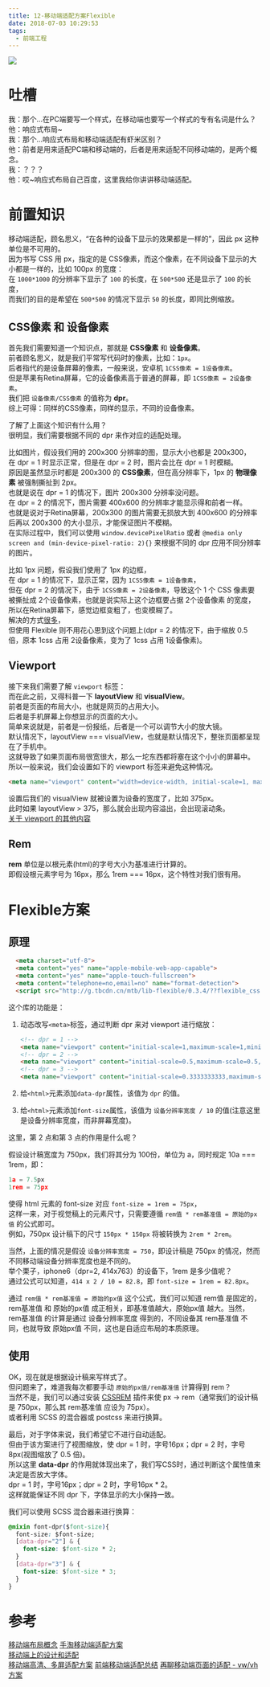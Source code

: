```yaml
---
title: 12-移动端适配方案Flexible
date: 2018-07-03 10:29:53
tags:
  - 前端工程
---
```

<img src="/images/index/12.jpg" />
<!--more-->

# 吐槽

我：那个...在PC端要写一个样式，在移动端也要写一个样式的专有名词是什么？  
他：响应式布局~  
我：那个...响应式布局和移动端适配有虾米区别？  
他：前者是用来适配PC端和移动端的，后者是用来适配不同移动端的，是两个概念。  
我：？？？  
他：哎~响应式布局自己百度，这里我给你讲讲移动端适配。  

# 前置知识

移动端适配，顾名思义，“在各种的设备下显示的效果都是一样的”，因此 px 这种单位是不可用的。  
因为书写 CSS 用 px，指定的是 CSS像素，而这个像素，在不同设备下显示的大小都是一样的，比如 100px 的宽度：  
在 `1000*1000` 的分辨率下显示了 `100` 的长度，在 `500*500` 还是显示了 `100` 的长度，  
而我们的目的是希望在 `500*500` 的情况下显示 `50` 的长度，即同比例缩放。  

<!-- Flexible适配方案实现了这种效果。  
让我们来谈谈这个方案的原理吧。  
它的核心思想就是设置自定义的 **data-dpr** 和根元素的 **font-size**，然后搭配 **页面缩放** 和 **rem** 来实现自适应布局。  
那么问题来了，为什么要设置这两个属性呢？   -->

## CSS像素 和 设备像素

首先我们需要知道一个知识点，那就是 **CSS像素** 和 **设备像素**。  
前者顾名思义，就是我们平常写代码时的像素，比如：`1px`。  
后者指代的是设备屏幕的像素，一般来说，安卓机 `1CSS像素 = 1设备像素`。  
但是苹果有Retina屏幕，它的设备像素高于普通的屏幕，即 `1CSS像素 = 2设备像素`。  
我们把 `设备像素/CSS像素` 的值称为 **dpr**。  
综上可得：同样的CSS像素，同样的显示，不同的设备像素。  

了解了上面这个知识有什么用？  
很明显，我们需要根据不同的 dpr 来作对应的适配处理。  

比如图片，假设我们用的 200x300 分辨率的图，显示大小也都是 200x300，  
在 dpr = 1 时显示正常，但是在 dpr = 2 时，图片会比在 dpr = 1 时模糊。  
原因是虽然显示时都是 200x300 的 **CSS像素**，但在高分辨率下，1px 的 **物理像素** 被强制撕扯到 2px。  
也就是说在 dpr = 1 的情况下，图片 200x300 分辨率没问题。  
在 dpr = 2 的情况下，图片需要 400x600 的分辨率才能显示得和前者一样。  
也就是说对于Retina屏幕，200x300 的图片需要无损放大到 400x600 的分辨率后再以 200x300 的大小显示，才能保证图片不模糊。  
在实际过程中，我们可以使用 `window.devicePixelRatio` 或者 `@media only screen and (min-device-pixel-ratio: 2){}` 来根据不同的 dpr 应用不同分辨率的图片。  

比如 1px 问题，假设我们使用了 1px 的边框，  
在 dpr = 1 的情况下，显示正常，因为 `1CSS像素 = 1设备像素`，  
但在 dpr = 2 的情况下，由于 `1CSS像素 = 2设备像素`，导致这个 1 个 CSS 像素要被撕扯成 2个设备像素，也就是说实际上这个边框要占据 2个设备像素 的宽度，  
所以在Retina屏幕下，感觉边框变粗了，也变模糊了。  
解决的方式[很多](https://www.w3cplus.com/css/fix-1px-for-retina.html)，  
但使用 Flexible 则不用花心思到这个问题上(dpr = 2 的情况下，由于缩放 0.5 倍，原本 1css 占用 2设备像素，变为了 1css 占用 1设备像素)。  

## Viewport

接下来我们需要了解 `viewport` 标签：  
而在此之前，又得科普一下 **layoutView** 和 **visualView**。  
前者是页面的布局大小，也就是网页的占用大小。  
后者是手机屏幕上你想显示的页面的大小。  
简单来说就是，前者是一份报纸，后者是一个可以调节大小的放大镜。  
默认情况下，layoutView === visualView，也就是默认情况下，整张页面都呈现在了手机中。  
这就导致了如果页面布局很宽很大，那么一坨东西都将塞在这个小小的屏幕中。  
所以一般来说，我们会设置如下的 viewport 标签来避免这种情况。  
```html
<meta name="viewport" content="width=device-width, initial-scale=1, maximum-scale=1">
```
设置后我们的 visualView 就被设置为设备的宽度了，比如 375px。  
此时如果 layoutView > 375，那么就会出现内容溢出，会出现滚动条。  
[关于 viewport 的其他内容](http://www.w3cplus.com/css/viewports.html)

## Rem

**rem** 单位是以根元素(html)的字号大小为基准进行计算的。  
即假设根元素字号为 16px，那么 1rem === 16px，这个特性对我们很有用。  

# Flexible方案

## 原理

```html
  <meta charset="utf-8"> 
  <meta content="yes" name="apple-mobile-web-app-capable"> 
  <meta content="yes" name="apple-touch-fullscreen"> 
  <meta content="telephone=no,email=no" name="format-detection"> 
  <script src="http://g.tbcdn.cn/mtb/lib-flexible/0.3.4/??flexible_css.js,flexible.js"></script> 
```

这个库的功能是：  

1. 动态改写`<meta>`标签，通过判断 dpr 来对 viewport 进行缩放：
    ```html
    <!-- dpr = 1 -->
    <meta name="viewport" content="initial-scale=1,maximum-scale=1,minimum-scale=1,user-scalable=no"> 
    <!-- dpr = 2 -->
    <meta name="viewport" content="initial-scale=0.5,maximum-scale=0.5,minimum-scale=0.5,user-scalable=no"> 
    <!-- dpr = 3 -->
    <meta name="viewport" content="initial-scale=0.3333333333,maximum-scale=0.3333333333,minimum-scale=0.3333333333,user-scalable=no">
    ```
2. 给`<html>`元素添加`data-dpr`属性，该值为 `dpr` 的值。

3. 给`<html>`元素添加`font-size`属性，该值为 `设备分辨率宽度 / 10` 的值(注意这里是设备分辨率宽度，而非屏幕宽度)。

这里，第 2 点和第 3 点的作用是什么呢？

假设设计稿宽度为 750px，我们将其分为 100份，单位为 a，同时规定 10a === 1rem，即：

```js
1a = 7.5px
1rem = 75px
```

使得 html 元素的 font-size 对应 `font-size = 1rem = 75px`，  
这样一来，对于视觉稿上的元素尺寸，只需要遵循 `rem值 * rem基准值 = 原始的px值` 的公式即可。  
例如，750px 设计稿下的尺寸 `150px * 150px` 将被转换为 `2rem * 2rem`。  

当然，上面的情况是假设 `设备分辨率宽度 = 750`，即设计稿是 750px 的情况，然而不同移动端设备分辨率宽度也是不同的。  
举个栗子，iphone6（dpr=2, 414x763）的设备下，1rem 是多少值呢？  
通过公式可以知道，`414 x 2 / 10 = 82.8`，即 `font-size = 1rem = 82.8px`。  

通过 `rem值 * rem基准值 = 原始的px值` 这个公式，我们可以知道 rem值 是固定的，rem基准值 和 原始的px值 成正相关，即基准值越大，原始px值 越大。当然，rem基准值 的计算是通过 设备分辨率宽度 得到的，不同设备其 rem基准值 不同，也就导致 原始px值 不同，这也是自适应布局的本质原理。

## 使用

OK，现在就是根据设计稿来写样式了。  
但问题来了，难道我每次都要手动 `原始的px值/rem基准值` 计算得到 rem？  
当然不是，我们可以通过安装 [CSSREM](https://github.com/flashlizi/cssrem) 插件来使 px -> rem（通常我们的设计稿是 750px，那么其 rem基准值 应设为 75px）。  
或者利用 SCSS 的混合器或 postcss 来进行换算。  

最后，对于字体来说，我们希望它不进行自动适配。  
但由于该方案进行了视图缩放，使 dpr = 1 时，字号16px；dpr = 2 时，字号8px(视图缩放了 0.5 倍)。  
所以这里 **data-dpr** 的作用就体现出来了，我们写CSS时，通过判断这个属性值来决定是否放大字体。  
dpr = 1 时，字号16px；dpr = 2 时，字号16px * 2。  
这样就能保证不同 dpr 下，字体显示的大小保持一致。  

我们可以使用 SCSS 混合器来进行换算：  

```css
@mixin font-dpr($font-size){ 
  font-size: $font-size; 
  [data-dpr="2"] & { 
    font-size: $font-size * 2; 
  } 
  [data-dpr="3"] & { 
    font-size: $font-size * 3; 
  } 
}
```

# 参考

[移动端布局概念](https://juejin.im/post/5b39905351882574c72f2808#heading-21)
[手淘移动端适配方案](http://www.w3cplus.com/mobile/lib-flexible-for-html5-layout.html)  
[移动端上的设计和适配](http://www.w3cplus.com/mobile/mobile-design-and-adapter.html)  
[移动端高清、多屏适配方案](https://div.io/topic/1092)
[前端移动端适配总结](https://segmentfault.com/a/1190000011586301)
[再聊移动端页面的适配 - vw/vh 方案](https://www.w3cplus.com/css/vw-for-layout.html)